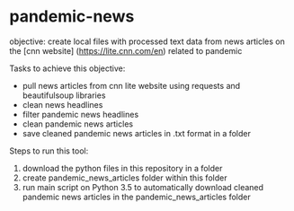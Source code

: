 # pandemic-news

objective: create local files with processed text data from news articles on the [cnn website] (https://lite.cnn.com/en) related to pandemic 

Tasks to achieve this objective:

- pull news articles from cnn lite website using requests and beautifulsoup libraries
- clean news headlines
- filter pandemic news headlines
- clean pandemic news articles
- save cleaned pandemic news articles in .txt format in a folder

Steps to run this tool:

1. download the python files in this repository in a folder
2. create pandemic_news_articles folder within this folder
3. run main script on Python 3.5 to automatically download cleaned pandemic news articles in the pandemic_news_articles folder 
